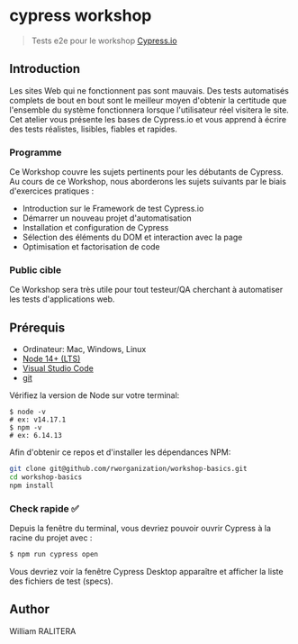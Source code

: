 # cypress workshop

> Tests e2e pour le workshop [Cypress.io](https://assurancequalite.talentlms.com/catalog/info/id:138)

## Introduction

Les sites Web qui ne fonctionnent pas sont mauvais. Des tests automatisés complets de bout en bout sont le meilleur moyen d'obtenir la certitude que l'ensemble du système fonctionnera lorsque l'utilisateur réel visitera le site. Cet atelier vous présente les bases de Cypress.io et vous apprend à écrire des tests réalistes, lisibles, fiables et rapides.


### Programme

Ce Workshop couvre les sujets pertinents pour les débutants de Cypress. Au cours de ce Workshop, nous aborderons les sujets suivants par le biais d'exercices pratiques :

- Introduction sur le Framework de test Cypress.io
- Démarrer un nouveau projet d'automatisation
- Installation et configuration de Cypress
- Sélection des éléments du DOM et interaction avec la page
- Optimisation et factorisation de code

### Public cible

Ce Workshop sera très utile pour tout testeur/QA cherchant à automatiser les tests d'applications web.

## Prérequis

- Ordinateur: Mac, Windows, Linux
- [Node 14+ (LTS)](https://nodejs.org/)
- [Visual Studio Code](https://code.visualstudio.com/)
- [git](https://git-scm.com)

Vérifiez la version de Node sur votre terminal:

```
$ node -v
# ex: v14.17.1
$ npm -v
# ex: 6.14.13
```

Afin d'obtenir ce repos et d'installer les dépendances NPM:

```bash
git clone git@github.com/rworganization/workshop-basics.git
cd workshop-basics
npm install
```

### Check rapide ✅

Depuis la fenêtre du terminal, vous devriez pouvoir ouvrir Cypress à la racine du projet avec :

```bash
$ npm run cypress open
```

Vous devriez voir la fenêtre Cypress Desktop apparaître et afficher la liste des fichiers de test (specs).

## Author

William RALITERA
